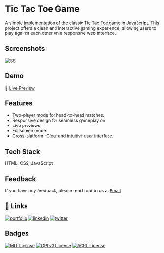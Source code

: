
# Tic Tac Toe Game

A simple implementation of the classic Tic Tac Toe game in JavaScript. This project offers a clean and interactive gaming experience, allowing users to play against each other on a responsive web interface.


## Screenshots

![SS](https://github.com/arbabhassan1/Tic-Tac-Toe-Game/assets/118005911/ffd8bdad-dd04-4c75-963a-86577866773a)



## Demo
🔗 [Live Preview](https://tic-tac-toe-game-peach-delta.vercel.app/)

## Features

- Two-player mode for head-to-head matches.
- Responsive design for seamless gameplay on
- Live previews
- Fullscreen mode
- Cross-platform
-Clear and intuitive user interface.


 

## Tech Stack

 HTML, CSS, JavaScript




## Feedback

If you have any feedback, please reach out to us at [Email](mailto:21011556-184@uog.edu.pk)


## 🔗 Links
[![portfolio](https://img.shields.io/badge/my_portfolio-000?style=for-the-badge&logo=ko-fi&logoColor=white)](https://katherineoelsner.com/)
[![linkedin](https://img.shields.io/badge/linkedin-0A66C2?style=for-the-badge&logo=linkedin&logoColor=white)](https://www.linkedin.com/)
[![twitter](https://img.shields.io/badge/twitter-1DA1F2?style=for-the-badge&logo=twitter&logoColor=white)](https://twitter.com/)


## Badges

[![MIT License](https://img.shields.io/badge/License-MIT-green.svg)](https://choosealicense.com/licenses/mit/)
[![GPLv3 License](https://img.shields.io/badge/License-GPL%20v3-yellow.svg)](https://opensource.org/licenses/)
[![AGPL License](https://img.shields.io/badge/license-AGPL-blue.svg)](http://www.gnu.org/licenses/agpl-3.0)

